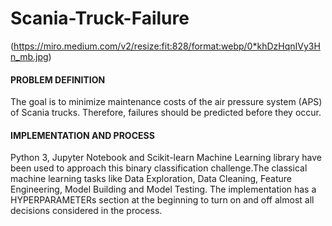 # Scania-Truck-Failure

(https://miro.medium.com/v2/resize:fit:828/format:webp/0*khDzHqnIVy3Hn_mb.jpg)

#### PROBLEM DEFINITION
The goal is to minimize maintenance costs of the air pressure system (APS) of Scania trucks. Therefore, failures should be predicted before they occur. 

#### IMPLEMENTATION AND PROCESS
Python 3, Jupyter Notebook and Scikit-learn Machine Learning  library have    been used to approach this binary classification challenge.The classical machine learning tasks like Data Exploration, Data Cleaning, Feature Engineering, Model Building and Model Testing.
The implementation has a HYPERPARAMETERs section at the beginning to turn on and off almost all decisions considered in the process.
